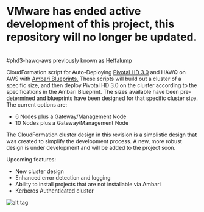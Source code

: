 <h1> VMware has ended active development of this project, this repository will no longer be updated.</h1><br>#phd3-hawq-aws
previously known as Heffalump

CloudFormation script for Auto-Deploying [Pivotal HD 3.0](http://pivotal.io/big-data/pivotal-hd) and HAWQ on AWS with [Ambari Blueprints.](https://cwiki.apache.org/confluence/display/AMBARI/Blueprints)    These scripts will
build out a cluster of a specific size, and then deploy Pivotal HD 3.0 on the cluster according to the specifications
in the Ambari Blueprint.  The sizes available have been pre-determined and blueprints have been designed for that specific
cluster size.  The current options are:
*  6 Nodes plus a Gateway/Management Node
* 10 Nodes plus a Gateway/Management Node

The CloudFormation cluster design in this revision is a simplistic design that was created to simplify the
development process.   A new, more robust design is under development and will be added to the project soon.

Upcoming features:
* New cluster design
* Enhanced error detection and logging
* Ability to install projects that are not installable via Ambari
* Kerberos Authenticated cluster


![alt tag](https://raw.githubusercontent.com/dbbaskette/phd3-hawq-aws/master/docs/Workflow.jpg)


